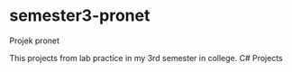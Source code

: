 # semester3-pronet
Projek pronet

This projects from lab practice in my 3rd semester in college. 
C# Projects
